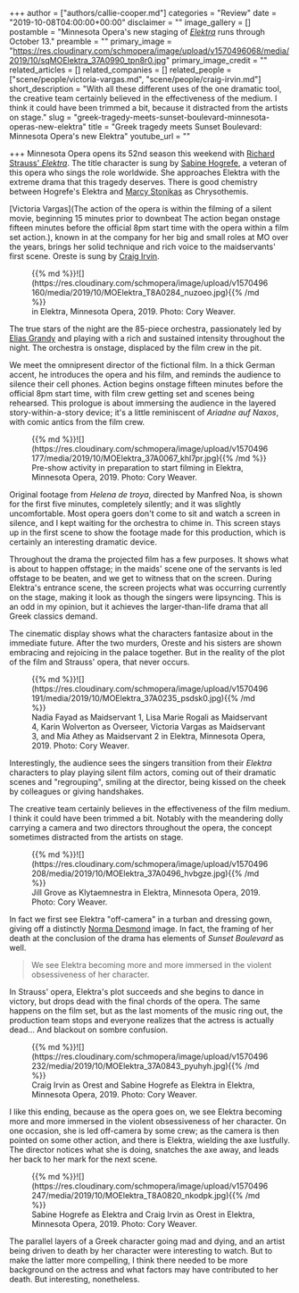 +++
author = ["authors/callie-cooper.md"]
categories = "Review"
date = "2019-10-08T04:00:00+00:00"
disclaimer = ""
image_gallery = []
postamble = "Minnesota Opera's new staging of [_Elektra_](https://mnopera.org/season/2019-2020/elektra/) runs through October 13."
preamble = ""
primary_image = "https://res.cloudinary.com/schmopera/image/upload/v1570496068/media/2019/10/sqMOElektra_37A0990_tpn8r0.jpg"
primary_image_credit = ""
related_articles = []
related_companies = []
related_people = ["scene/people/victoria-vargas.md", "scene/people/craig-irvin.md"]
short_description = "With all these different uses of the one dramatic tool, the creative team certainly believed in the effectiveness of the medium. I think it could have been trimmed a bit, because it distracted from the artists on stage."
slug = "greek-tragedy-meets-sunset-boulevard-minnesota-operas-new-elektra"
title = "Greek tragedy meets Sunset Boulevard: Minnesota Opera's new Elektra"
youtube_url = ""

+++
Minnesota Opera opens its 52nd season this weekend with [Richard Strauss' _Elektra_](https://mnopera.org/season/2019-2020/elektra/). The title character is sung by [Sabine Hogrefe](https://mnopera.org/biography/sabine-hogrefe/), a veteran of this opera who sings the role worldwide. She approaches Elektra with the extreme drama that this tragedy deserves. There is good chemistry between Hogrefe's Elektra and [Marcy Stonikas](http://www.marcystonikas.com/) as Chrysothemis.

[Victoria Vargas](The action of the opera is within the filming of a silent movie, beginning 15 minutes prior to downbeat The action began onstage fifteen minutes before the official 8pm start time with the opera within a film set action.), known in at the company for her big and small roles at MO over the years, brings her solid technique and rich voice to the maidservants' first scene. Oreste is sung by [Craig Irvin](/talking-with-singers-craig-irvin/).

<figure data-type="image">{{% md %}}![](https://res.cloudinary.com/schmopera/image/upload/v1570496160/media/2019/10/MOElektra_T8A0284_nuzoeo.jpg){{% /md %}}

<figcaption> in Elektra, Minnesota Opera, 2019. Photo: Cory Weaver.</figcaption>

</figure>

The true stars of the night are the 85-piece orchestra, passionately led by [Elias Grandy](https://mnopera.org/biography/elias-grandy/) and playing with a rich and sustained intensity throughout the night. The orchestra is onstage, displaced by the film crew in the pit.

We meet the omnipresent director of the fictional film. In a thick German accent, he introduces the opera and his film, and reminds the audience to silence their cell phones. Action begins onstage fifteen minutes before the official 8pm start time, with film crew getting set and scenes being rehearsed. This prologue is about immersing the audience in the layered story-within-a-story device; it's a little reminiscent of _Ariadne auf Naxos_, with comic antics from the film crew.

<figure data-type="image">{{% md %}}![](https://res.cloudinary.com/schmopera/image/upload/v1570496177/media/2019/10/MOElektra_37A0067_khl7pr.jpg){{% /md %}}

<figcaption>Pre-show activity in preparation to start filming in Elektra, Minnesota Opera, 2019. Photo: Cory Weaver.</figcaption>

</figure>

Original footage from _Helena de troya_, directed by Manfred Noa, is shown for the first five minutes, completely silently; and it was slightly uncomfortable. Most opera goers don't come to sit and watch a screen in silence, and I kept waiting for the orchestra to chime in. This screen stays up in the first scene to show the footage made for this production, which is certainly an interesting dramatic device.

Throughout the drama the projected film has a few purposes. It shows what is about to happen offstage; in the maids' scene one of the servants is led offstage to be beaten, and we get to witness that on the screen. During Elektra's entrance scene, the screen projects what was occurring currently on the stage, making it look as though the singers were lipsyncing. This is an odd in my opinion, but it achieves the larger-than-life drama that all Greek classics demand.

The cinematic display shows what the characters fantasize about in the immediate future. After the two murders, Oreste and his sisters are shown embracing and rejoicing in the palace together. But in the reality of the plot of the film and Strauss' opera, that never occurs.

<figure data-type="image">{{% md %}}![](https://res.cloudinary.com/schmopera/image/upload/v1570496191/media/2019/10/MOElektra_37A0235_psdsk0.jpg){{% /md %}}

<figcaption>Nadia Fayad as Maidservant 1, Lisa Marie Rogali as Maidservant 4, Karin Wolverton as Overseer, Victoria Vargas as Maidservant 3, and Mia Athey as Maidservant 2 in Elektra, Minnesota Opera, 2019. Photo: Cory Weaver.</figcaption>

</figure>

Interestingly, the audience sees the singers transition from their _Elektra_ characters to play playing silent film actors, coming out of their dramatic scenes and "regrouping", smiling at the director, being kissed on the cheek by colleagues or giving handshakes.

The creative team certainly believes in the effectiveness of the film medium. I think it could have been trimmed a bit. Notably with the meandering dolly carrying a camera and two directors throughout the opera, the concept sometimes distracted from the artists on stage.

<figure data-type="image">{{% md %}}![](https://res.cloudinary.com/schmopera/image/upload/v1570496208/media/2019/10/MOElektra_37A0496_hvbgze.jpg){{% /md %}}

<figcaption>Jill Grove as Klytaemnestra in Elektra, Minnesota Opera, 2019. Photo: Cory Weaver.</figcaption>

</figure>

In fact we first see Elektra "off-camera" in a turban and dressing gown, giving off a distinctly [Norma Desmond](https://villains.fandom.com/wiki/Norma_Desmond) image. In fact, the framing of her death at the conclusion of the drama has elements of _Sunset Boulevard_ as well.

> We see Elektra becoming more and more immersed in the violent obsessiveness of her character.

In Strauss' opera, Elektra's plot succeeds and she begins to dance in victory, but drops dead with the final chords of the opera. The same happens on the film set, but as the last moments of the music ring out, the production team stops and everyone realizes that the actress is actually dead... And blackout on sombre confusion.

<figure data-type="image">{{% md %}}![](https://res.cloudinary.com/schmopera/image/upload/v1570496232/media/2019/10/MOElektra_37A0843_pyuhyh.jpg){{% /md %}}

<figcaption>Craig Irvin as Orest and Sabine Hogrefe as Elektra in Elektra, Minnesota Opera, 2019. Photo: Cory Weaver.</figcaption>

</figure>

I like this ending, because as the opera goes on, we see Elektra becoming more and more immersed in the violent obsessiveness of her character. On one occasion, she is led off-camera by some crew; as the camera is then pointed on some other action, and there is Elektra, wielding the axe lustfully. The director notices what she is doing, snatches the axe away, and leads her back to her mark for the next scene.

<figure data-type="image">{{% md %}}![](https://res.cloudinary.com/schmopera/image/upload/v1570496247/media/2019/10/MOElektra_T8A0820_nkodpk.jpg){{% /md %}}

<figcaption>Sabine Hogrefe as Elektra and Craig Irvin as Orest in Elektra, Minnesota Opera, 2019. Photo: Cory Weaver.</figcaption>

</figure>

The parallel layers of a Greek character going mad and dying, and an artist being driven to death by her character were interesting to watch. But to make the latter more compelling, I think there needed to be more background on the actress and what factors may have contributed to her death. But interesting, nonetheless.